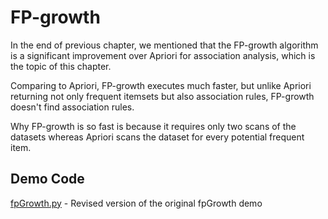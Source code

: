 # FP-growth

In the end of previous chapter, we mentioned that the FP-growth algorithm is a significant improvement over Apriori for association analysis, which is the topic of this chapter.

Comparing to Apriori, FP-growth executes much faster, but unlike Apriori returning not only frequent itemsets but also association rules, FP-growth doesn't find association rules.

Why FP-growth is so fast is because it requires only two scans of the datasets whereas Apriori scans the dataset for every potential frequent item.

## Demo Code

[fpGrowth.py](fpGrowth.py) - Revised version of the original fpGrowth demo
